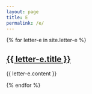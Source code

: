 ```yaml
---
layout: page
title: E
permalink: /e/
---
```

{% for letter-e in site.letter-e %}
<h2><a href="{{ letter-e.url }}">{{ letter-e.title }}</a></h2>

{{ letter-e.content }}

{% endfor %}